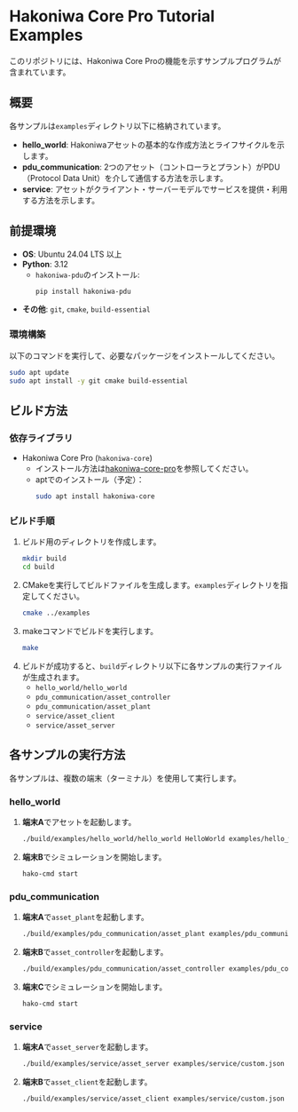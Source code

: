 # Hakoniwa Core Pro Tutorial Examples

このリポジトリには、Hakoniwa Core Proの機能を示すサンプルプログラムが含まれています。

## 概要

各サンプルは`examples`ディレクトリ以下に格納されています。

*   **hello_world**: Hakoniwaアセットの基本的な作成方法とライフサイクルを示します。
*   **pdu_communication**: 2つのアセット（コントローラとプラント）がPDU（Protocol Data Unit）を介して通信する方法を示します。
*   **service**: アセットがクライアント・サーバーモデルでサービスを提供・利用する方法を示します。

## 前提環境

*   **OS**: Ubuntu 24.04 LTS 以上
*   **Python**: 3.12 
    *   `hakoniwa-pdu`のインストール:
        ```bash
        pip install hakoniwa-pdu
        ```
*   **その他**: `git`, `cmake`, `build-essential`

### 環境構築

以下のコマンドを実行して、必要なパッケージをインストールしてください。

```bash
sudo apt update
sudo apt install -y git cmake build-essential
```

## ビルド方法

### 依存ライブラリ

*   Hakoniwa Core Pro (`hakoniwa-core`)
    *   インストール方法は[hakoniwa-core-pro](https://github.com/hakoniwalab/hakoniwa-core-pro)を参照してください。
    *   aptでのインストール（予定）：
        ```bash
        sudo apt install hakoniwa-core
        ```

### ビルド手順

1.  ビルド用のディレクトリを作成します。
    ```bash
    mkdir build
    cd build
    ```
2.  CMakeを実行してビルドファイルを生成します。`examples`ディレクトリを指定してください。
    ```bash
    cmake ../examples
    ```
3.  makeコマンドでビルドを実行します。
    ```bash
    make
    ```
4.  ビルドが成功すると、`build`ディレクトリ以下に各サンプルの実行ファイルが生成されます。
    *   `hello_world/hello_world`
    *   `pdu_communication/asset_controller`
    *   `pdu_communication/asset_plant`
    *   `service/asset_client`
    *   `service/asset_server`

## 各サンプルの実行方法

各サンプルは、複数の端末（ターミナル）を使用して実行します。

### hello_world

1.  **端末A**でアセットを起動します。

    ```bash
    ./build/examples/hello_world/hello_world HelloWorld examples/hello_world/custom.json 100
    ```

2.  **端末B**でシミュレーションを開始します。

    ```bash
    hako-cmd start
    ```

### pdu_communication

1.  **端末A**で`asset_plant`を起動します。

    ```bash
    ./build/examples/pdu_communication/asset_plant examples/pdu_communication/custom.json
    ```

2.  **端末B**で`asset_controller`を起動します。

    ```bash
    ./build/examples/pdu_communication/asset_controller examples/pdu_communication/custom.json
    ```

3.  **端末C**でシミュレーションを開始します。

    ```bash
    hako-cmd start
    ```

### service

1.  **端末A**で`asset_server`を起動します。

    ```bash
    ./build/examples/service/asset_server examples/service/custom.json normal
    ```

2.  **端末B**で`asset_client`を起動します。

    ```bash
    ./build/examples/service/asset_client examples/service/custom.json
    ```
